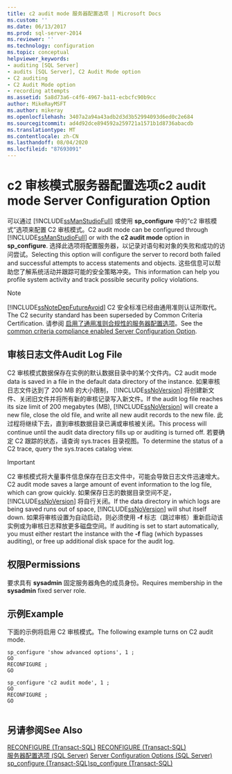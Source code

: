 ```yaml
---
title: c2 audit mode 服务器配置选项 | Microsoft Docs
ms.custom: ''
ms.date: 06/13/2017
ms.prod: sql-server-2014
ms.reviewer: ''
ms.technology: configuration
ms.topic: conceptual
helpviewer_keywords:
- auditing [SQL Server]
- audits [SQL Server], C2 Audit Mode option
- C2 auditing
- C2 Audit Mode option
- recording attempts
ms.assetid: 5a8d73a6-c4f6-4967-ba11-ecbcfc90b9cc
author: MikeRayMSFT
ms.author: mikeray
ms.openlocfilehash: 3407a2a94a43adb2d3d3b52994093d6ed0c2e684
ms.sourcegitcommit: ad4d92dce894592a259721a1571b1d8736abacdb
ms.translationtype: MT
ms.contentlocale: zh-CN
ms.lasthandoff: 08/04/2020
ms.locfileid: "87693091"
---
```

# <a name="c2-audit-mode-server-configuration-option"></a><span data-ttu-id="2d108-102">c2 审核模式服务器配置选项</span><span class="sxs-lookup"><span data-stu-id="2d108-102">c2 audit mode Server Configuration Option</span></span>
  <span data-ttu-id="2d108-103">可以通过 [!INCLUDE[ssManStudioFull](../../includes/ssmanstudiofull-md.md)] 或使用 **sp_configure** 中的“c2 审核模式”选项来配置 C2 审核模式。</span><span class="sxs-lookup"><span data-stu-id="2d108-103">C2 audit mode can be configured through [!INCLUDE[ssManStudioFull](../../includes/ssmanstudiofull-md.md)] or with the **c2 audit mode** option in **sp_configure**.</span></span> <span data-ttu-id="2d108-104">选择此选项将配置服务器，以记录对语句和对象的失败和成功的访问尝试。</span><span class="sxs-lookup"><span data-stu-id="2d108-104">Selecting this option will configure the server to record both failed and successful attempts to access statements and objects.</span></span> <span data-ttu-id="2d108-105">这些信息可以帮助您了解系统活动并跟踪可能的安全策略冲突。</span><span class="sxs-lookup"><span data-stu-id="2d108-105">This information can help you profile system activity and track possible security policy violations.</span></span>  
  
> [!NOTE]  
>  [!INCLUDE[ssNoteDepFutureAvoid](../../includes/ssnotedepfutureavoid-md.md)] <span data-ttu-id="2d108-106">C2 安全标准已经由通用准则认证所取代。</span><span class="sxs-lookup"><span data-stu-id="2d108-106">The C2 security standard has been superseded by Common Criteria Certification.</span></span> <span data-ttu-id="2d108-107">请参阅 [启用了通用准则合规性的服务器配置选项](common-criteria-compliance-enabled-server-configuration-option.md)。</span><span class="sxs-lookup"><span data-stu-id="2d108-107">See the [common criteria compliance enabled Server Configuration Option](common-criteria-compliance-enabled-server-configuration-option.md).</span></span>  
  
## <a name="audit-log-file"></a><span data-ttu-id="2d108-108">审核日志文件</span><span class="sxs-lookup"><span data-stu-id="2d108-108">Audit Log File</span></span>  
 <span data-ttu-id="2d108-109">C2 审核模式数据保存在实例的默认数据目录中的某个文件内。</span><span class="sxs-lookup"><span data-stu-id="2d108-109">C2 audit mode data is saved in a file in the default data directory of the instance.</span></span> <span data-ttu-id="2d108-110">如果审核日志文件达到了 200 MB 的大小限制， [!INCLUDE[ssNoVersion](../../includes/ssnoversion-md.md)] 将创建新文件、关闭旧文件并将所有新的审核记录写入新文件。</span><span class="sxs-lookup"><span data-stu-id="2d108-110">If the audit log file reaches its size limit of 200 megabytes (MB), [!INCLUDE[ssNoVersion](../../includes/ssnoversion-md.md)] will create a new file, close the old file, and write all new audit records to the new file.</span></span> <span data-ttu-id="2d108-111">此过程将继续下去，直到审核数据目录已满或审核被关闭。</span><span class="sxs-lookup"><span data-stu-id="2d108-111">This process will continue until the audit data directory fills up or auditing is turned off.</span></span> <span data-ttu-id="2d108-112">若要确定 C2 跟踪的状态，请查询 sys.traces 目录视图。</span><span class="sxs-lookup"><span data-stu-id="2d108-112">To determine the status of a C2 trace, query the sys.traces catalog view.</span></span>  
  
> [!IMPORTANT]  
>  <span data-ttu-id="2d108-113">C2 审核模式将大量事件信息保存在日志文件中，可能会导致日志文件迅速增大。</span><span class="sxs-lookup"><span data-stu-id="2d108-113">C2 audit mode saves a large amount of event information to the log file, which can grow quickly.</span></span> <span data-ttu-id="2d108-114">如果保存日志的数据目录空间不足， [!INCLUDE[ssNoVersion](../../includes/ssnoversion-md.md)] 将自行关闭。</span><span class="sxs-lookup"><span data-stu-id="2d108-114">If the data directory in which logs are being saved runs out of space, [!INCLUDE[ssNoVersion](../../includes/ssnoversion-md.md)] will shut itself down.</span></span> <span data-ttu-id="2d108-115">如果将审核设置为自动启动，则必须使用 **-f** 标志（跳过审核）重新启动该实例或为审核日志释放更多磁盘空间。</span><span class="sxs-lookup"><span data-stu-id="2d108-115">If auditing is set to start automatically, you must either restart the instance with the **-f** flag (which bypasses auditing), or free up additional disk space for the audit log.</span></span>  
  
## <a name="permissions"></a><span data-ttu-id="2d108-116">权限</span><span class="sxs-lookup"><span data-stu-id="2d108-116">Permissions</span></span>  
 <span data-ttu-id="2d108-117">要求具有 **sysadmin** 固定服务器角色的成员身份。</span><span class="sxs-lookup"><span data-stu-id="2d108-117">Requires membership in the **sysadmin** fixed server role.</span></span>  
  
## <a name="example"></a><span data-ttu-id="2d108-118">示例</span><span class="sxs-lookup"><span data-stu-id="2d108-118">Example</span></span>  
 <span data-ttu-id="2d108-119">下面的示例将启用 C2 审核模式。</span><span class="sxs-lookup"><span data-stu-id="2d108-119">The following example turns on C2 audit mode.</span></span>  
  
```  
sp_configure 'show advanced options', 1 ;  
GO  
RECONFIGURE ;  
GO  
  
sp_configure 'c2 audit mode', 1 ;  
GO  
RECONFIGURE ;  
GO  
  
```  
  
## <a name="see-also"></a><span data-ttu-id="2d108-120">另请参阅</span><span class="sxs-lookup"><span data-stu-id="2d108-120">See Also</span></span>  
 <span data-ttu-id="2d108-121">[RECONFIGURE (Transact-SQL)](/sql/t-sql/language-elements/reconfigure-transact-sql) </span><span class="sxs-lookup"><span data-stu-id="2d108-121">[RECONFIGURE &#40;Transact-SQL&#41;](/sql/t-sql/language-elements/reconfigure-transact-sql) </span></span>  
 <span data-ttu-id="2d108-122">[服务器配置选项 (SQL Server)](server-configuration-options-sql-server.md) </span><span class="sxs-lookup"><span data-stu-id="2d108-122">[Server Configuration Options &#40;SQL Server&#41;](server-configuration-options-sql-server.md) </span></span>  
 [<span data-ttu-id="2d108-123">sp_configure &#40;Transact-SQL&#41;</span><span class="sxs-lookup"><span data-stu-id="2d108-123">sp_configure &#40;Transact-SQL&#41;</span></span>](/sql/relational-databases/system-stored-procedures/sp-configure-transact-sql)  
  
  
